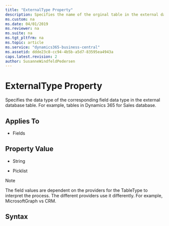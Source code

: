 ```yaml
---
title: "ExternalType Property"
description: Specifies the name of the orginal table in the external database. 
ms.custom: na
ms.date: 04/01/2019
ms.reviewer: na
ms.suite: na
ms.tgt_pltfrm: na
ms.topic: article
ms.service: "dynamics365-business-central"
ms.assetid: ddde23c8-cc94-4b5b-a5d7-83595ea4943a
caps.latest.revision: 2
author: SusanneWindfeldPedersen
---
```


 

# ExternalType Property
Specifies the data type of the corresponding field data type in the external database table. For example, tables in Dynamics 365 for Sales database.

## Applies To  

-   Fields 

## Property Value  
-   String  

-   Picklist

> [!NOTE]  
> The field values are dependent on the providers for the TableType to interpret the process. The different providers use it differently. For example,  MicrosoftGraph vs CRM. 

## Syntax
```
ExternalType = 'String';
```

## Remarks  
This property is used when you specify **CRM**, **MicrosoftGraph** or **ExternalSQL** in the **TableType** property. These tables use a different SQL Server connection than the normal tables in the [!INCLUDE[d365fin_long_md](../includes/d365fin_long_md.md)] and [!INCLUDE[navnow_md](../includes/navnow_md.md)] database.  

## See Also  
[TableType Property](devenv-tabletype-property.md)   
[ExternalSchema Property](devenv-externalschema-property.md)   
[Name Property](devenv-name-property.md)   
[Properties](devenv-properties.md)   

